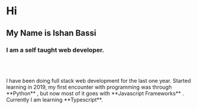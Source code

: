 # Hi
## My  Name is **Ishan Bassi**
### I am a self taught web developer.
<br  />
<br  />

<p className={styles.bio} >I have been doing full stack web development for the last one year. Started learning in 2019, my first encounter with programming was through **Python** , but now most of it goes with **Javascript Frameworks** . Currently I am learning **Typescript**.</p>












